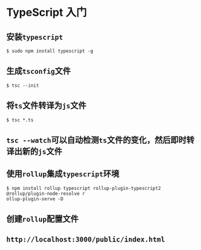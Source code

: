 # TypeScript 入门

## 安装`typescript`

```shell
$ sudo npm install typescript -g
```

## 生成`tsconfig`文件

```shell
$ tsc --init
```

## 将`ts`文件转译为`js`文件

```shell
$ tsc *.ts
```

## `tsc --watch`可以自动检测`ts`文件的变化，然后即时转译出新的`js`文件

## 使用`rollup`集成`typescript`环境

```shell
$ npm install rollup typescript rollup-plugin-typescript2 @rollup/plugin-node-resolve r
ollup-plugin-serve -D
```

## 创建`rollup`配置文件

## `http://localhost:3000/public/index.html`
